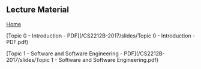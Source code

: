 ## Lecture Material
[Home](README.md)

[Topic 0 - Introduction - PDF](/CS2212B-2017/slides/Topic 0 - Introduction - PDF.pdf)  

[Topic 1 - Software and Software Engineering - PDF](/CS2212B-2017/slides/Topic 1 - Software and Software Engineering.pdf)
